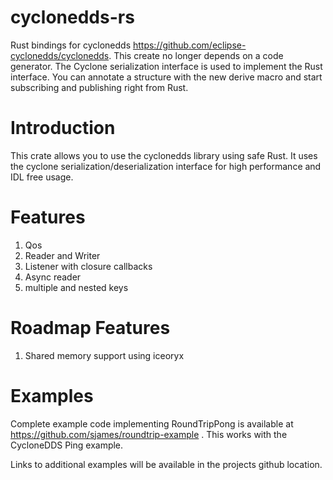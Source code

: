 # cyclonedds-rs 

Rust bindings for cyclonedds https://github.com/eclipse-cyclonedds/cyclonedds.
This create no longer depends on a code generator. The Cyclone serialization
interface is used to implement the Rust interface. You can annotate a structure
with the new derive macro and start subscribing and publishing right from Rust.

# Introduction

This crate allows you to use the cyclonedds library using safe Rust. It uses the
cyclone serialization/deserialization interface for high performance and IDL free usage.

# Features

1. Qos
2. Reader and Writer
3. Listener with closure callbacks
4. Async reader 
5. multiple and nested keys

# Roadmap Features
1. Shared memory support using iceoryx

# Examples

Complete example code implementing RoundTripPong is available at https://github.com/sjames/roundtrip-example . This works with
the CycloneDDS Ping example.

Links to additional examples will be available in the projects github location.
